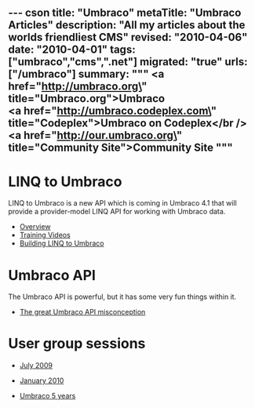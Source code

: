 --- cson
title: "Umbraco"
metaTitle: "Umbraco Articles"
description: "All my articles about the worlds friendliest CMS"
revised: "2010-04-06"
date: "2010-04-01"
tags: ["umbraco","cms",".net"]
migrated: "true"
urls: ["/umbraco"]
summary: """
<a href=\"http://umbraco.org\" title=\"Umbraco.org\">Umbraco</a><br />
<a href=\"http://umbraco.codeplex.com\" title=\"Codeplex\">Umbraco on Codeplex</a></br />
<a href=\"http://our.umbraco.org\" title=\"Community Site\">Community Site</a>
"""
---
# LINQ to Umbraco

LINQ to Umbraco is a new API which is coming in Umbraco 4.1 that will provide a provider-model LINQ API for working with Umbraco data.

* [Overview][1]
* [Training Videos][2]
* [Building LINQ to Umbraco][3]

# Umbraco API

The Umbraco API is powerful, but it has some very fun things within it.

* [The great Umbraco API misconception][4]

# User group sessions

* [July 2009][5]
* [January 2010][6]
* [Umbraco 5 years][7]


  [1]: /linq-to-umbraco-overview
  [2]: /training-videos
  [3]: /building-linq-to-umbraco
  [4]: /the-great-umbraco-api-misconception
  [5]: /umbraco-auspac-july-2009
  [6]: /umbraco-auspac-january-2010
  [7]: /umbraco-5-years
